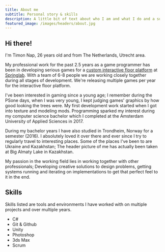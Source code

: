 ```yaml
---
title: About me
subtitle: Personal story & skills
description: A little bit of text about who I am and what I do and a summary of my professional skills.
featured_image: /images/headers/about.jpg
---
```


## Hi there! 

I'm Timon Nap, 26 years old and from The Netherlands, Utrecht area. 

My professional work for the past 2.5 years as a game programmer has been in developing serious games for a [custom interactive floor platform](https://springlab.nl/beweegvloer/) at [Springlab](https://springlab.nl). With a team of 6-8 people we are working closely together during all stages of development. We're releasing multiple games per year for the interactive floor platform. 

I've been interested in gaming since a young age; I remember during the PSone days, when I was very young, I kept judging games' graphics by how good looking the trees were. My first development work started when I got into texture and modeling mods.
Programming sparked my interest during my computer science bachelor which I completed at the Amsterdam University of Applied Sciences in 2017.

During my bachelor years I have also studied in Trondheim, Norway for a semester (2016). I absolutely loved it over there and ever since I try to regularly travel to interesting places. Some of the places I've been to are Ukraine and Kazakhstan; The header picture of me has actually been taken at Big Almaty Lake in Kazakhstan.

My passion in the working field lies in working together with other professionals; Developing creative solutions to design problems, getting systems running and iterating on implementations to get that perfect feel to it in the end. 
 

## Skills

Skills listed are tools and environments I have worked with on multiple projects and over multiple years.

* C#
* Git & Github
* Unity
* Photoshop
* 3ds Max
* Scrum